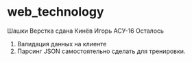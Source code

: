 # web_technology
Шашки
Верстка сдана Кинёв Игорь АСУ-16
Осталось 
1. Валидация данных на клиенте
2. Парсинг JSON самостоятельно сделать для тренировки. 
